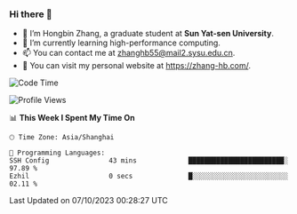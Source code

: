 ### Hi there 👋

- 🔭 I’m Hongbin Zhang, a graduate student at **Sun Yat-sen University**.
- 🌱 I’m currently learning high-performance computing.
- 📫 You can contact me at zhanghb55@mail2.sysu.edu.cn.
- 👀 You can visit my personal website at https://zhang-hb.com/.

<!--START_SECTION:waka-->
![Code Time](http://img.shields.io/badge/Code%20Time-231%20hrs-blue)

![Profile Views](http://img.shields.io/badge/Profile%20Views-15-blue)

📊 **This Week I Spent My Time On** 

```text
🕑︎ Time Zone: Asia/Shanghai

💬 Programming Languages: 
SSH Config               43 mins             ████████████████████████░   97.89 % 
Ezhil                    0 secs              █░░░░░░░░░░░░░░░░░░░░░░░░   02.11 % 
```


 Last Updated on 07/10/2023 00:28:27 UTC
<!--END_SECTION:waka-->